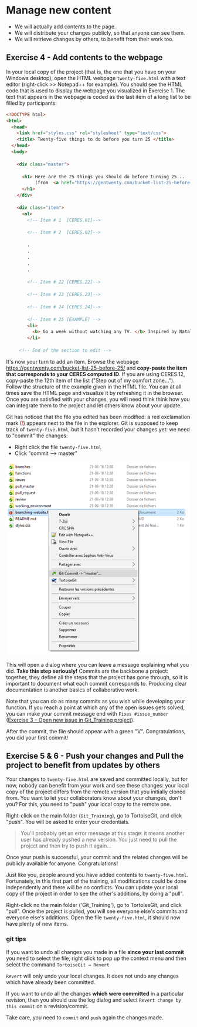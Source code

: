 # Manage new content

- We will actually add contents to the page.
- We will distribute your changes publicly, so that anyone can see them.
- We will retrieve changes by others, to benefit from their work too.

## Exercise 4 - Add contents to the webpage
In your local copy of the project (that is, the one that you have on your Windows desktop), open the HTML webpage `twenty-five.html` with a text editor (right-click >> Notepad++ for example). You should see the HTML code that is used to display the webpage you visualized in Exercise 1. The text that appears in the webpage is coded as the last item of a long list to be filled by participants:

```html
<!DOCTYPE html>
<html>
  <head>
    <link href="styles.css" rel="stylesheet" type="text/css">
    <title> Twenty-five things to do before you turn 25 </title>
  </head>
  <body>

    <div class="master">

      <h1> Here are the 25 things you should do before turning 25... 
           (from  <a href="https://gentwenty.com/bucket-list-25-before-25/">here</a>)
      </h1>
    </div>

    <div class="item">
      <ol>
        <!-- Item # 1  [CERES.01]-->

        <!-- Item # 2  [CERES.02]-->

        .
        .
        .
        .
        .

        <!-- Item # 22 [CERES.22]-->

        <!-- Item # 23 [CERES.23]-->

        <!-- Item # 24 [CERES.24]-->

        <!-- Item # 25 [EXAMPLE] -->
        <li>
          <b> Go a week without watching any TV. </b> Inspired by Natalee’s recent TV-free week, I’d like to attempt something similar. I’d like to at least go one week but maybe even attempt a month.
        </li>

     <!-- End of the section to edit -->

```

It's now your turn to add an item. Browse the webpage https://gentwenty.com/bucket-list-25-before-25/ and **copy-paste the item that corresponds to your CERES computed ID**. If you are using CERES.12, copy-paste the 12th item of the list ("Step out of my comfort zone..."). Follow the structure of the example given in the HTML file. You can at all times save the HTML page and visualize it by refreshing it in the browser. Once you are satisfied with your changes, you will need think think how you can integrate them to the project and let others know about your update.

Git has noticed that the file you edited has been modified: a red exclamation mark (<span style="color:red">!</span>) appears next to the file in the explorer. Git is supposed to keep track of `twenty-five.html`, but it hasn’t recorded your changes yet: we need to "commit" the changes:

- Right click the file `twenty-five.html`
- Click "commit --> master"

![7.png](https://github.com/fmassonn/Git_Training/raw/master/resources/7.png)

This will open a dialog where you can leave a message explaining what you did. **Take this step seriously!** Commits are the backbone a project: together, they define all the steps that the project has gone through, so it is important to document what each commit corresponds to. Producing clear documentation is another basics of collaborative work.

Note that you can do as many commits as you wish while developing your function. If you reach a point at which any of the open issues gets solved, you can make your commit message end with `Fixes #issue_number` ([Exercise 3 – Open new issue in Git_Training project](https://github.com/fmassonn/Git_Training/tree/master/project/windows/issues)).

After the commit, the file should appear with a green "V". Congratulations, you did your first commit!

## Exercise 5 & 6 - Push your changes and Pull the project to benefit from updates by others
Your changes to `twenty-five.html` are saved and committed locally, but for now, nobody can benefit from your work and see these changes: your local copy of the project differs from the remote version that you initially cloned from. You want to let your collaborators know about your changes, don't you? For this, you need to "push" your local copy to the remote one.

Right-click on the main folder (`Git_Training`), go to TortoiseGit, and click "push". You will be asked to enter your credentials. 

> You'll probably get an error message at this stage: it means another user has already pushed a new version. You just need to pull the project and then try to push it again...

Once your push is successful, your commit and the related changes will be publicly available for anyone. Congratulations!

Just like you, people around you have added contents to `twenty-five.html`. Fortunately, in this first part of the training, all modifications could be done independently and there will be no conflicts. You can update your local copy of the project in order to see the other's additions, by doing a "pull".

Right-click no the main folder ('Git_Training'), go to TortoiseGit, and click "pull". Once the project is pulled, you will see everyone else's commits and everyone else's additions. Open the file `twenty-five.html`, it should now have plenty of new items.

### git tips

If you want to undo all changes you made in a file **since your last commit** you need to select the file, right click to pop up the context menu and then select the command `TortoiseGit → Revert`

`Revert` will only undo your local changes. It does not undo any changes which have already been committed. 

If you want to undo all the changes **which were committed** in a particular revision, then you should use the log dialog and select `Revert change by this commit` on a revision/commit.

Take care, you need to `commit` and `push` again the changes made.
